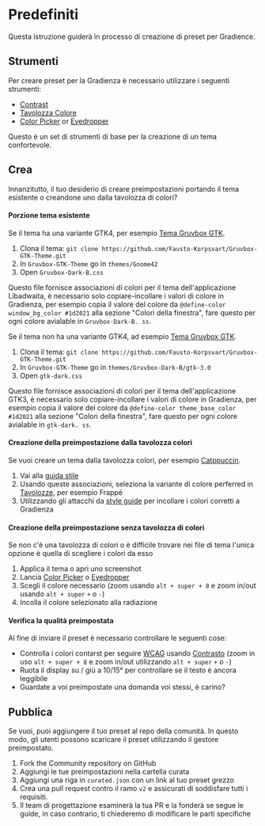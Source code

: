 # Predefiniti

Questa istruzione guiderà in processo di creazione di preset per Gradience.

## Strumenti

Per creare preset per la Gradienza è necessario utilizzare i seguenti strumenti:

- [Contrast](https://flathub.org/apps/details/org.gnome.design.Contrast)
- [Tavolozza Colore](https://flathub.org/apps/details/org.gnome.design.Palette)
- [Color Picker](https://extensions.gnome.org/extension/3396/color-picker) or [Eyedropper](https://github.com/FineFindus/eyedropper)

Questo è un set di strumenti di base per la creazione di un tema confortevole.

## Crea

Innanzitutto, il tuo desiderio di creare preimpostazioni portando il tema esistente o creandone uno dalla tavolozza di colori?

#### Porzione tema esistente

Se il tema ha una variante GTK4, per esempio [Tema Gruvbox GTK](https://github.com/Fausto-Korpsvart/Gruvbox-GTK-Theme).

1. Clona il tema: `git clone https://github.com/Fausto-Korpsvart/Gruvbox-GTK-Theme.git`
2. In `Gruvbox-GTK-Theme` go in `themes/Gnome42`
3. Open `Gruvbox-Dark-B.css`

Questo file fornisce associazioni di colori per il tema dell'applicazione Libadwaita, è necessario solo copiare-incollare i valori di colore in Gradienza, per esempio copia il valore del colore da `@define-color window_bg_color #1d2021` alla sezione "Colori della finestra", fare questo per ogni colore avialable in `Gruvbox-Dark-B. ss`.

Se il tema non ha una variante GTK4, ad esempio [Tema Gruvbox GTK](https://github.com/Fausto-Korpsvart/Gruvbox-GTK-Theme).

1. Clona il tema: `git clone https://github.com/Fausto-Korpsvart/Gruvbox-GTK-Theme.git`
2. In `Gruvbox-GTK-Theme` go in `themes/Gruvbox-Dark-B/gtk-3.0`
3. Open `gtk-dark.css`

Questo file fornisce associazioni di colori per il tema dell'applicazione GTK3, è necessario solo copiare-incollare i valori di colore in Gradienza, per esempio copia il valore del colore da `@define-color theme_base_color #1d2021` alla sezione "Colori della finestra", fare questo per ogni colore avialable in `gtk-dark. ss`.

#### Creazione della preimpostazione dalla tavolozza colori

Se vuoi creare un tema dalla tavolozza colori, per esempio [Catppuccin](https://github.com/catppuccin/catppuccin).

1. Vai alla [guida stile](https://github.com/catppuccin/catppuccin/blob/main/docs/style-guide.md)
2. Usando queste associazioni, seleziona la variante di colore perferred in [Tavolozze](https://github.com/catppuccin/catppuccin#-palettes), per esempio Frappé
3. Utilizzando gli attacchi da [style guide](https://github.com/catppuccin/catppuccin/blob/main/docs/style-guide.md) per incollare i colori corretti a Gradienza

#### Creazione della preimpostazione senza tavolozza di colori

Se non c'è una tavolozza di colori o è difficile trovare nei file di tema l'unica opzione è quella di scegliere i colori da esso

1. Applica il tema o apri uno screenshot
2. Lancia [Color Picker](https://extensions.gnome.org/extension/3396/color-picker) o [Eyedropper](https://github.com/FineFindus/eyedropper)
3. Scegli il colore necessario (zoom usando `alt + super + 8` e zoom in/out usando `alt + super` `+` o `-`)
4. Incolla il colore selezionato alla radiazione

#### Verifica la qualità preimpostata

Al fine di inviare il preset è necessario controllare le seguenti cose:

- Controlla i colori contarst per seguire [WCAG](https://www.w3.org/WAI/standards-guidelines/wcag) usando [Contrasto](https://flathub.org/apps/details/org.gnome.design.Contrast) (zoom in uso `alt + super + 8` e zoom in/out utilizzando `alt + super` `+` o `-`)
- Ruota il display su / giù a 10/15° per controllare se il testo è ancora leggibile
- Guardate a voi preimpostate una domanda voi stessi, è carino?

## Pubblica

Se vuoi, puoi aggiungere il tuo preset al repo della comunità. In questo modo, gli utenti possono scaricare il preset utilizzando il gestore preimpostato.

1. Fork the Community repository on GitHub
2. Aggiungi le tue preimpostazioni nella cartella curata
3. Aggiungi una riga in `curated.json` con un link al tuo preset grezzo
4. Crea una pull request contro il ramo `v2` e assicurati di soddisfare tutti i requisiti.
5. Il team di progettazione esaminerà la tua PR e la fonderà se segue le guide, in caso contrario, ti chiederemo di modificare le parti specifiche
